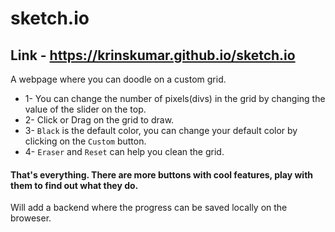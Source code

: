 # sketch.io
## Link - https://krinskumar.github.io/sketch.io

A webpage where you can doodle on a custom grid.
  * 1- You can change the number of pixels(divs) in the grid by changing the value of the slider on the top.
  * 2- Click or Drag on the grid to draw.
  * 3- `Black` is the default color, you can change your default color by clicking on the `Custom` button.
  * 4- `Eraser` and `Reset` can help you clean the grid.
  
#### That's everything. There are more buttons with cool features, play with them to find out what they do.

Will add a backend where the progress can be saved locally on the broweser.